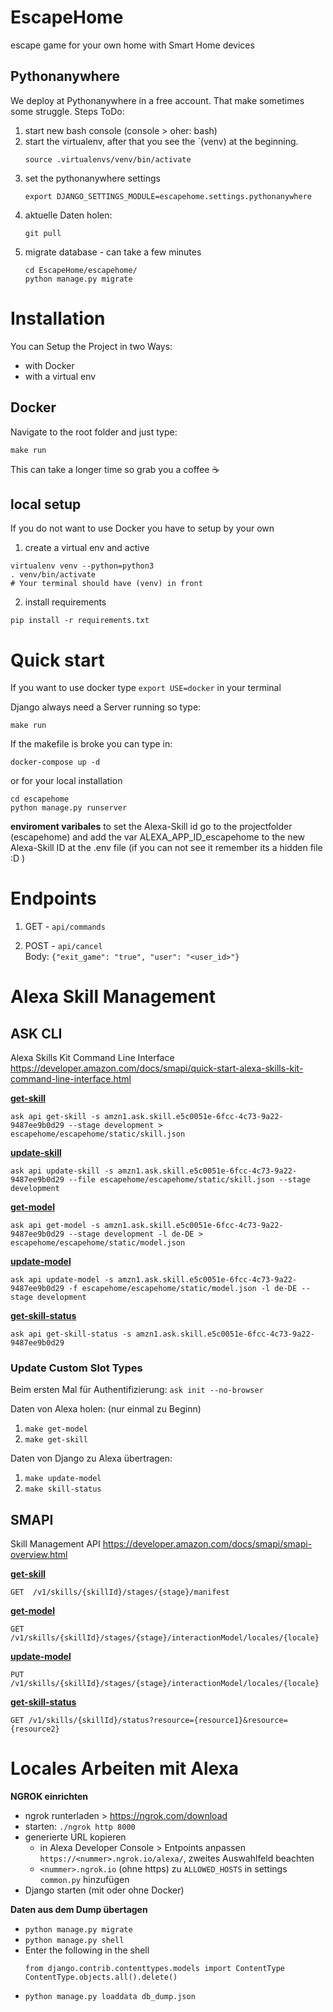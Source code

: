 # EscapeHome
escape game for your own home with Smart Home devices

## Pythonanywhere
We deploy at Pythonanywhere in a free account. That make sometimes some struggle. 
Steps ToDo:
1. start new bash console (console > oher: bash) 
2. start the virtualenv, after that you see the `(venv) at the beginning.
    ```` shell 
    source .virtualenvs/venv/bin/activate
    ````
3. set the pythonanywhere settings
    ``` shell 
    export DJANGO_SETTINGS_MODULE=escapehome.settings.pythonanywhere
    ```
4. aktuelle Daten holen:
    ```shell
    git pull
    ```
5. migrate database - can take a few minutes
    ```shell
    cd EscapeHome/escapehome/
    python manage.py migrate
    ```
    

# Installation 
You can Setup the Project in two Ways: 
* with Docker
* with a virtual env


## Docker
Navigate to the root folder and just type: 

```shell
make run
```

This can take a longer time so grab you a coffee ☕

## local setup
If you do not want to use Docker you have to setup by your own

1. create a virtual env and active 
```shell
virtualenv venv --python=python3
. venv/bin/activate
# Your terminal should have (venv) in front
```
2. install requirements
```shell
pip install -r requirements.txt
```

# Quick start
If you want to use docker type `export USE=docker` in your terminal

Django always need a Server running so type: 
```shell
make run
```

If the makefile is broke you can type in: 
```shell
docker-compose up -d 
```
or for your local installation

```shell
cd escapehome
python manage.py runserver
```
**enviroment varibales**
to set the Alexa-Skill id go to the projectfolder (escapehome) and add the var ALEXA_APP_ID_escapehome to the new Alexa-Skill ID at the .env file (if you can not see it remember its a hidden file :D )

# Endpoints
1. GET - `api/commands`  

1. POST - `api/cancel`  
Body: `{"exit_game": "true", "user": "<user_id>"}
`

# Alexa Skill Management 

## ASK CLI
Alexa Skills Kit Command Line Interface  
https://developer.amazon.com/docs/smapi/quick-start-alexa-skills-kit-command-line-interface.html

**[get-skill](https://developer.amazon.com/docs/smapi/ask-cli-command-reference.html#get-skill-subcommand)** 
```
ask api get-skill -s amzn1.ask.skill.e5c0051e-6fcc-4c73-9a22-9487ee9b0d29 --stage development > escapehome/escapehome/static/skill.json
```

**[update-skill](https://developer.amazon.com/docs/smapi/ask-cli-command-reference.html#get-skill-subcommand)** 
```
ask api update-skill -s amzn1.ask.skill.e5c0051e-6fcc-4c73-9a22-9487ee9b0d29 --file escapehome/escapehome/static/skill.json --stage development
```

**[get-model](https://developer.amazon.com/docs/smapi/ask-cli-command-reference.html#get-model-subcommand)**
```
ask api get-model -s amzn1.ask.skill.e5c0051e-6fcc-4c73-9a22-9487ee9b0d29 --stage development -l de-DE > escapehome/escapehome/static/model.json
```

**[update-model](https://developer.amazon.com/docs/smapi/ask-cli-command-reference.html#update-model-subcommand)**
```
ask api update-model -s amzn1.ask.skill.e5c0051e-6fcc-4c73-9a22-9487ee9b0d29 -f escapehome/escapehome/static/model.json -l de-DE --stage development
```

**[get-skill-status](https://developer.amazon.com/docs/smapi/ask-cli-command-reference.html#get-skill-status-subcommand)**
```
ask api get-skill-status -s amzn1.ask.skill.e5c0051e-6fcc-4c73-9a22-9487ee9b0d29
```

### Update Custom Slot Types
Beim ersten Mal für Authentifizierung: `ask init --no-browser`

Daten von Alexa holen: (nur einmal zu Beginn)
1. `make get-model`
2. `make get-skill`

Daten von Django zu Alexa übertragen:
1. `make update-model`
2. `make skill-status`


## SMAPI
Skill Management API
https://developer.amazon.com/docs/smapi/smapi-overview.html

**[get-skill](https://developer.amazon.com/docs/smapi/skill-operations.html#get-skill-information)**
```
GET  /v1/skills/{skillId}/stages/{stage}/manifest
```

**[get-model](https://developer.amazon.com/docs/smapi/interaction-model-operations.html#get-interaction-model)**
```
GET /v1/skills/{skillId}/stages/{stage}/interactionModel/locales/{locale}
```

**[update-model](https://developer.amazon.com/docs/smapi/interaction-model-operations.html#update-interaction-model)**
```
PUT /v1/skills/{skillId}/stages/{stage}/interactionModel/locales/{locale}
```

**[get-skill-status](https://developer.amazon.com/docs/smapi/skill-operations.html#get-skill-status)**
```
GET /v1/skills/{skillId}/status?resource={resource1}&resource={resource2}
```

# Locales Arbeiten mit Alexa
__NGROK einrichten__
* ngrok runterladen > https://ngrok.com/download
* starten: `./ngrok http 8000`
* generierte URL kopieren
    * in Alexa Developer Console > Entpoints anpassen `https://<nummer>.ngrok.io/alexa/`, zweites Auswahlfeld beachten
    * `<nummer>.ngrok.io` (ohne https) zu `ALLOWED_HOSTS` in settings `common.py` hinzufügen
* Django starten (mit oder ohne Docker)

__Daten aus dem Dump übertagen__
* `python manage.py migrate`
* `python manage.py shell` 
* Enter the following in the shell
  ```shell
  from django.contrib.contenttypes.models import ContentType
  ContentType.objects.all().delete()
  ```
* `python manage.py loaddata db_dump.json`
